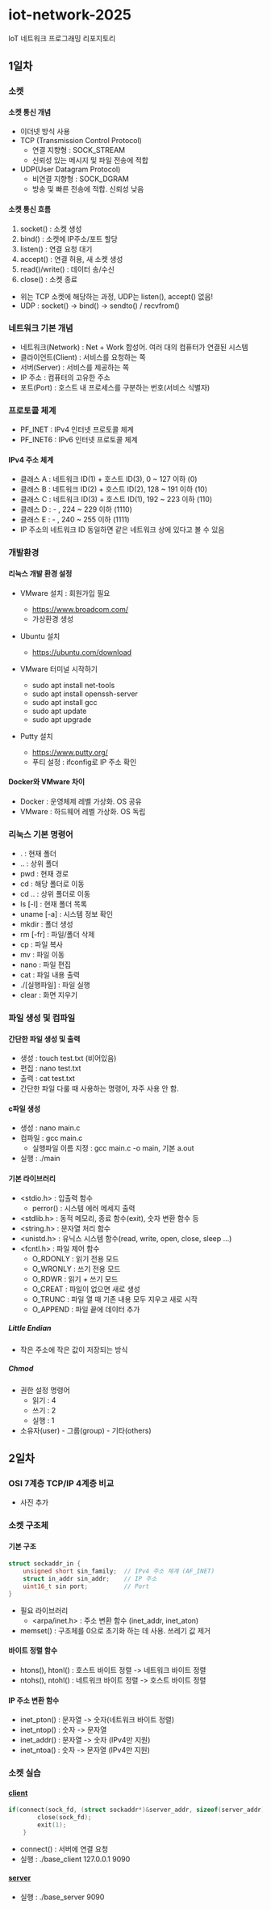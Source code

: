 # iot-network-2025
IoT 네트워크 프로그래밍 리포지토리 

## 1일차

### 소켓
#### 소켓 통신 개념
- 이더넷 방식 사용
- TCP (Transmission Control Protocol)
    - 연결 지향형 : SOCK_STREAM
    - 신뢰성 있는 메시지 및 파일 전송에 적합
- UDP(User Datagram Protocol)
    - 비연결 지향형 : SOCK_DGRAM
    - 방송 및 빠른 전송에 적합. 신뢰성 낮음

#### 소켓 통신 흐름
1. socket() : 소켓 생성
2. bind() : 소켓에 IP주소/포트 할당
3. listen() : 연결 요청 대기
4. accept() : 연결 허용, 새 소켓 생성
5. read()/write() : 데이터 송/수신
6. close() : 소켓 종료

- 위는 TCP 소켓에 해당하는 과정, UDP는 listen(), accept() 없음!
- UDP : socket() -> bind() -> sendto() / recvfrom()

### 네트워크 기본 개념
- 네트워크(Network) : Net + Work 합성어. 여러 대의 컴퓨터가 연결된 시스템
- 클라이언트(Client) : 서비스를 요청하는 쪽
- 서버(Server) : 서비스를 제공하는 쪽
- IP 주소 : 컴퓨터의 고유한 주소
- 포트(Port) : 호스트 내 프로세스를 구분하는 번호(서비스 식별자)

### 프로토콜 체계
- PF_INET : IPv4 인터넷 프로토콜 체계
- PF_INET6 : IPv6 인터넷 프로토콜 체계

#### IPv4 주소 체계
- 클래스 A : 네트워크 ID(1) + 호스트 ID(3), 0 ~ 127 이하 (0)
- 클래스 B : 네트워크 ID(2) + 호스트 ID(2), 128 ~ 191 이하 (10)
- 클래스 C : 네트워크 ID(3) + 호스트 ID(1), 192 ~ 223 이하 (110)
- 클래스 D : - , 224 ~ 229 이하 (1110)
- 클래스 E : - , 240 ~ 255 이하 (1111)
- IP 주소의 네트워크 ID 동일하면 같은 네트워크 상에 있다고 볼 수 있음

### 개발환경
#### 리눅스 개발 환경 설정
- VMware 설치 : 회원가입 필요
    - https://www.broadcom.com/
    - 가상환경 생성

- Ubuntu 설치
    - https://ubuntu.com/download

- VMware 터미널 시작하기
    - sudo apt install net-tools
    - sudo apt install openssh-server
    - sudo apt install gcc
    - sudo apt update
    - sudo apt upgrade

- Putty 설치
    - https://www.putty.org/
    - 푸티 설정 : ifconfig로 IP 주소 확인

#### Docker와 VMware 차이
- Docker : 운영체제 레벨 가상화. OS 공유
- VMware : 하드웨어 레벨 가상화. OS 독립

### 리눅스 기본 명령어
- . : 현재 폴더
- .. : 상위 폴더
- pwd : 현재 경로
- cd : 해당 폴더로 이동
- cd .. : 상위 폴더로 이동 
- ls [-l] : 현재 폴더 목록
- uname [-a] : 시스템 정보 확인
- mkdir : 폴더 생성
- rm [-fr] : 파일/폴더 삭제
- cp : 파일 복사
- mv : 파일 이동
- nano : 파일 편집
- cat : 파일 내용 출력
- ./[실행파일] : 파일 실행
- clear : 화면 지우기

### 파일 생성 및 컴파일
#### 간단한 파일 생성 및 출력
- 생성 : touch test.txt (비어있음)
- 편집 : nano test.txt
- 출력 : cat test.txt
- 간단한 파일 다룰 때 사용하는 명령어, 자주 사용 안 함.

#### c파일 생성
- 생성 : nano main.c
- 컴파일 : gcc main.c 
    - 실행파일 이름 지정 : gcc main.c -o main, 기본 a.out
- 실행 : ./main

#### 기본 라이브러리
- <stdio.h> : 입출력 함수
    - perror() : 시스템 에러 메세지 출력
- <stdlib.h> : 동적 메모리, 종료 함수(exit), 숫자 변환 함수 등
- <string.h> : 문자열 처리 함수
- <unistd.h> : 유닉스 시스템 함수(read, write, open, close, sleep ...)
- <fcntl.h> : 파일 제어 함수
    - O_RDONLY : 읽기 전용 모드
    - O_WRONLY : 쓰기 전용 모드
    - O_RDWR : 읽기 + 쓰기 모드
    - O_CREAT : 파일이 없으면 새로 생성
    - O_TRUNC : 파일 열 때 기존 내용 모두 지우고 새로 시작
    - O_APPEND : 파일 끝에 데이터 추가

##### Little Endian
-  작은 주소에 작은 값이 저장되는 방식

##### Chmod
- 권한 설정 명령어
    - 읽기 : 4
    - 쓰기 : 2
    - 실행 : 1
- 소유자(user) - 그룹(group) - 기타(others)


## 2일차
### OSI 7계층 TCP/IP 4계층 비교
- 사진 추가

### 소켓 구조체 
#### 기본 구조
``` c
struct sockaddr_in {
    unsigned short sin_family;  // IPv4 주소 체계 (AF_INET)
    struct in_addr sin_addr;    // IP 주소
    uint16_t sin port;          // Port
}
```
- 필요 라이브러리
    -  <arpa/inet.h> : 주소 변환 함수 (inet_addr, inet_aton)
- memset() : 구조체를 0으로 초기화 하는 데 사용. 쓰레기 값 제거 

#### 바이트 정렬 함수
- htons(), htonl() : 호스트 바이트 정렬 -> 네트워크 바이트 정렬
- ntohs(), ntohl() : 네트워크 바이트 정렬 -> 호스트 바이트 정렬

#### IP 주소 변환 함수
- inet_pton() : 문자열 -> 숫자(네트워크 바이트 정렬)
- inet_ntop() : 숫자 -> 문자열
- inet_addr() : 문자열 -> 숫자 (IPv4만 지원)
- inet_ntoa() : 숫자 -> 문자열 (IPv4만 지원)

### 소켓 실습
#### [client](./Socket/Chapter2/base_client.c)
```c
if(connect(sock_fd, (struct sockaddr*)&server_addr, sizeof(server_addr)) == -1){
		close(sock_fd);
		exit(1);
	}
```
- connect() : 서버에 연결 요청
- 실행 : ./base_client 127.0.0.1 9090

#### [server](./Socket/Chapter2/base_server.c)
- 실행 : ./base_server 9090

    







